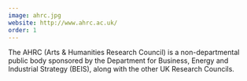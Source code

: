 ```yaml
---
image: ahrc.jpg
website: http://www.ahrc.ac.uk/
order: 1
---
```

The AHRC (Arts & Humanities Research Council) is a non-departmental public body sponsored by the Department for Business, Energy and Industrial Strategy (BEIS), along with the other UK Research Councils.